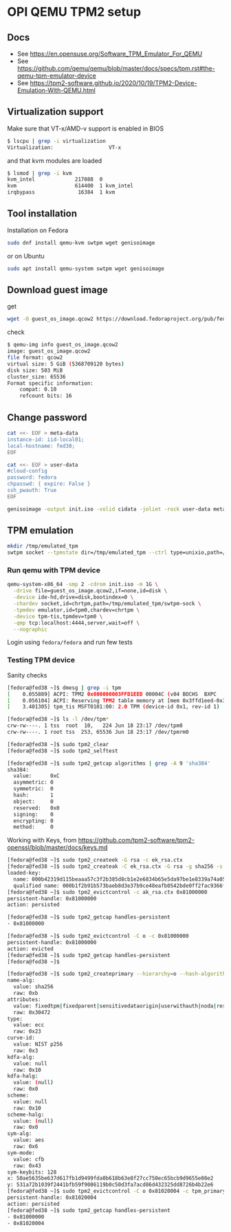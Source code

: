 
# OPI QEMU TPM2 setup

## Docs

- See <https://en.opensuse.org/Software_TPM_Emulator_For_QEMU>
- See <https://github.com/qemu/qemu/blob/master/docs/specs/tpm.rst#the-qemu-tpm-emulator-device>
- See <https://tpm2-software.github.io/2020/10/19/TPM2-Device-Emulation-With-QEMU.html>

## Virtualization support

Make sure that VT-x/AMD-v support is enabled in BIOS

```bash
$ lscpu | grep -i virtualization
Virtualization:                  VT-x
```

and that kvm modules are loaded

```bash
$ lsmod | grep -i kvm
kvm_intel             217088  0
kvm                   614400  1 kvm_intel
irqbypass              16384  1 kvm
```

## Tool installation

Installation on Fedora

```bash
sudo dnf install qemu-kvm swtpm wget genisoimage
```

or on Ubuntu

```bash
sudo apt install qemu-system swtpm wget genisoimage
```

## Download guest image

get

```bash
wget -O guest_os_image.qcow2 https://download.fedoraproject.org/pub/fedora/linux/releases/38/Cloud/x86_64/images/Fedora-Cloud-Base-38-1.6.x86_64.qcow2
```

check

```bash
$ qemu-img info guest_os_image.qcow2
image: guest_os_image.qcow2
file format: qcow2
virtual size: 5 GiB (5368709120 bytes)
disk size: 503 MiB
cluster_size: 65536
Format specific information:
    compat: 0.10
    refcount bits: 16
```

## Change password

```bash
cat <<- EOF > meta-data
instance-id: iid-local01;
local-hostname: fed38;
EOF

cat <<- EOF > user-data
#cloud-config
password: fedora
chpasswd: { expire: False }
ssh_pwauth: True
EOF

genisoimage -output init.iso -volid cidata -joliet -rock user-data meta-data
```

## TPM emulation

```bash
mkdir /tmp/emulated_tpm
swtpm socket --tpmstate dir=/tmp/emulated_tpm --ctrl type=unixio,path=/tmp/emulated_tpm/swtpm-sock --log level=20 --tpm2
```

### Run qemu with TPM device

```bash
qemu-system-x86_64 -smp 2 -cdrom init.iso -m 1G \
  -drive file=guest_os_image.qcow2,if=none,id=disk \
  -device ide-hd,drive=disk,bootindex=0 \
  -chardev socket,id=chrtpm,path=/tmp/emulated_tpm/swtpm-sock \
  -tpmdev emulator,id=tpm0,chardev=chrtpm \
  -device tpm-tis,tpmdev=tpm0 \
  -qmp tcp:localhost:4444,server,wait=off \
  --nographic
```

Login using `fedora/fedora` and run few tests

### Testing TPM device

Sanity checks

```bash
[fedora@fed38 ~]$ dmesg | grep -i tpm
[    0.055889] ACPI: TPM2 0x000000003FFD1EED 00004C (v04 BOCHS  BXPC     00000001 BXPC 00000001)
[    0.056104] ACPI: Reserving TPM2 table memory at [mem 0x3ffd1eed-0x3ffd1f38]
[    3.401305] tpm_tis MSFT0101:00: 2.0 TPM (device-id 0x1, rev-id 1)

[fedora@fed38 ~]$ ls -l /dev/tpm*
crw-rw----. 1 tss  root  10,   224 Jun 18 23:17 /dev/tpm0
crw-rw----. 1 root tss  253, 65536 Jun 18 23:17 /dev/tpmrm0

[fedora@fed38 ~]$ sudo tpm2_clear
[fedora@fed38 ~]$ sudo tpm2_selftest

[fedora@fed38 ~]$ sudo tpm2_getcap algorithms | grep -A 9 'sha384'
sha384:
  value:      0xC
  asymmetric: 0
  symmetric:  0
  hash:       1
  object:     0
  reserved:   0x0
  signing:    0
  encrypting: 0
  method:     0
```

Working with Keys, from <https://github.com/tpm2-software/tpm2-openssl/blob/master/docs/keys.md>

```bash
[fedora@fed38 ~]$ sudo tpm2_createek -G rsa -c ek_rsa.ctx
[fedora@fed38 ~]$ sudo tpm2_createak -C ek_rsa.ctx -G rsa -g sha256 -s rsassa -c ak_rsa.ctx
loaded-key:
  name: 000b42319d115beaaa57c3f2b385d8cb1e2e6834b65e5da97be1e8339a74a053d7ff
  qualified name: 000b1f2b91b573baeb8d3e37b9ce48eafb0542bde0ff2fac9366f31bf178680440e6
[fedora@fed38 ~]$ sudo tpm2_evictcontrol -c ak_rsa.ctx 0x81000000
persistent-handle: 0x81000000
action: persisted

[fedora@fed38 ~]$ sudo tpm2_getcap handles-persistent
- 0x81000000

[fedora@fed38 ~]$ sudo tpm2_evictcontrol -C o -c 0x81000000
persistent-handle: 0x81000000
action: evicted
[fedora@fed38 ~]$ sudo tpm2_getcap handles-persistent
[fedora@fed38 ~]$

[fedora@fed38 ~]$ sudo tpm2_createprimary --hierarchy=o --hash-algorithm=sha256 --key-algorithm=ecc256:aes128cfb --key-context=tpm_primary_key.ctx --attributes="decrypt|fixedtpm|fixedparent|sensitivedataorigin|userwithauth|noda|restricted" -V
name-alg:
  value: sha256
  raw: 0xb
attributes:
  value: fixedtpm|fixedparent|sensitivedataorigin|userwithauth|noda|restricted|decrypt
  raw: 0x30472
type:
  value: ecc
  raw: 0x23
curve-id:
  value: NIST p256
  raw: 0x3
kdfa-alg:
  value: null
  raw: 0x10
kdfa-halg:
  value: (null)
  raw: 0x0
scheme:
  value: null
  raw: 0x10
scheme-halg:
  value: (null)
  raw: 0x0
sym-alg:
  value: aes
  raw: 0x6
sym-mode:
  value: cfb
  raw: 0x43
sym-keybits: 128
x: 50ae5635be637d617fb1d9499fda0b618b63e8f27cc750ec65bcb9d9655e08e2
y: 531a72b1039f2441bfb59f9086119b0c50d3fa7acd86d432325dd8726b4b22e6
[fedora@fed38 ~]$ sudo tpm2_evictcontrol -C o 0x81020004 -c tpm_primary_key.ctx -V
persistent-handle: 0x81020004
action: persisted
[fedora@fed38 ~]$ sudo tpm2_getcap handles-persistent
- 0x81000000
- 0x81020004

```
